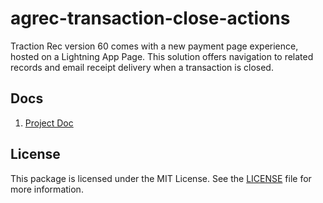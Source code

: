 # agrec-transaction-close-actions

Traction Rec version 60 comes with a new payment page experience, hosted on a Lightning App Page. This solution offers navigation to related records and email receipt delivery when a transaction is closed.

## Docs

1. [Project Doc](https://quip.com/u7DLAXeg70LY/Transaction-Close-Actions-agrec)

## License
This package is licensed under the MIT License. See the [LICENSE](LICENSE.md) file for more information.